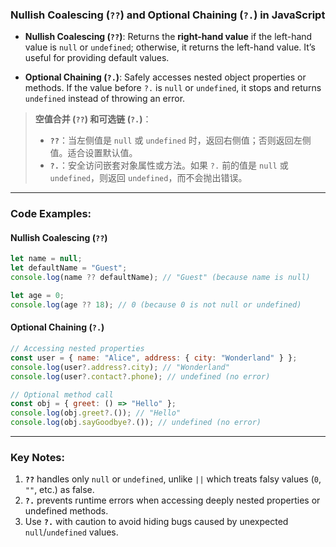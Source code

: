 ### Nullish Coalescing (`??`) and Optional Chaining (`?.`) in JavaScript

<audio src="..\..\mp3\- Nullish Coale.mp3"></audio>

- **Nullish Coalescing (`??`)**: Returns the **right-hand value** if the left-hand value is `null` or `undefined`; otherwise, it returns the left-hand value. It’s useful for providing default values.  

- **Optional Chaining (`?.`)**: Safely accesses nested object properties or methods. If the value before `?.` is `null` or `undefined`, it stops and returns `undefined` instead of throwing an error.

> **空值合并 (`??`) 和可选链 (`?.`)**：
>
> <audio src="..\..\mp3\- 崆值合并：当左侧值是 `n.mp3"></audio>
>
> - **`??`**：当左侧值是 `null` 或 `undefined` 时，返回右侧值；否则返回左侧值。适合设置默认值。
> - **`?.`**：安全访问嵌套对象属性或方法。如果 `?.` 前的值是 `null` 或 `undefined`，则返回 `undefined`，而不会抛出错误。

---

### Code Examples:

<audio src="..\..\mp3\这段代码展示了 JavaScr (3).mp3"></audio>

#### **Nullish Coalescing (`??`)**
```javascript
let name = null;
let defaultName = "Guest";
console.log(name ?? defaultName); // "Guest" (because name is null)

let age = 0;
console.log(age ?? 18); // 0 (because 0 is not null or undefined)
```

#### **Optional Chaining (`?.`)**
```javascript
// Accessing nested properties
const user = { name: "Alice", address: { city: "Wonderland" } };
console.log(user?.address?.city); // "Wonderland"
console.log(user?.contact?.phone); // undefined (no error)

// Optional method call
const obj = { greet: () => "Hello" };
console.log(obj.greet?.()); // "Hello"
console.log(obj.sayGoodbye?.()); // undefined (no error)
```

---

### Key Notes:
1. **`??`** handles only `null` or `undefined`, unlike `||` which treats falsy values (`0`, `""`, etc.) as false.
2. **`?.`** prevents runtime errors when accessing deeply nested properties or undefined methods.
3. Use **`?.`** with caution to avoid hiding bugs caused by unexpected `null`/`undefined` values.